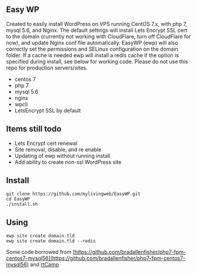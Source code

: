 ## Easy WP
Created to easily install WordPress on VPS running CentOS 7.x, with php 7, mysql 5.6, and Nginx. The default settings will install Lets Encrypt SSL cert to the domain (currently not working with CloudFlare, turn off CloudFlare for now), and update Nginx conf file automatically. EasyWP (ewp) will also correctly set the permissions and SELinux configuration on the domain folder. If a cache is needed ewp will install a redis cache if the option is specified during install, see below for working code. Please do not use this repo for production servers/sites.

* centos 7
* php 7
* mysql 5.6
* nginx
* wpcli
* LetsEncrypt SSL by default

## Items still todo

* Lets Encrypt cert renewal
* Site removal, disable, and re enable
* Updating of ewp without running install
* Add ability to create non-ssl WordPress site


## Install

```
git clone https://github.com/mylivingweb/EasyWP.git
cd EasyWP
./install.sh
```

## Using

```
ewp site create domain.tld
ewp site create domain.tld --redis
```




Some code borrowed from [https://github.com/bradallenfisher/php7-fpm-centos7-mysql56](https://github.com/bradallenfisher/php7-fpm-centos7-mysql56) and [rtCamp](https://github.com/rtCamp)
